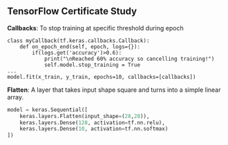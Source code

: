## TensorFlow Certificate Study

**Callbacks**: To stop training at specific threshold during epoch

```
class myCallback(tf.keras.callbacks.Callback):
    def on_epoch_end(self, epoch, logs={}):
        if(logs.get('accuracy')>0.6):
            print("\nReached 60% accuracy so cancelling training!")
            self.model.stop_training = True
...
model.fit(x_train, y_train, epochs=10, callbacks=[callbacks])
```

**Flatten**: A layer that takes input shape square and turns into a simple linear array.

```python
model = keras.Sequential([
	keras.layers.Flatten(input_shape=(28,28)),
	keras.layers.Dense(128, activation=tf.nn.relu),
	keras.layers.Dense(10, activation=tf.nn.softmax)
])
```

